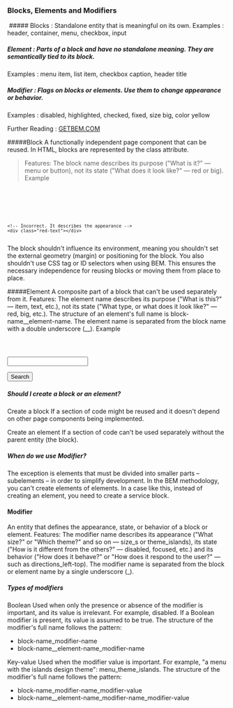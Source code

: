 ### Blocks, Elements and Modifiers
<img href="../images/block.png">
##### Blocks : Standalone entity that is meaningful on its own. 
Examples : header, container, menu, checkbox, input

##### Element : Parts of a block and have no standalone meaning. They are semantically tied to its block. 
Examples : menu item, list item, checkbox caption, header title

##### Modifier : Flags on blocks or elements. Use them to change appearance or behavior. 
Examples : disabled, highlighted, checked, fixed, size big, color yellow

Further Reading : [GETBEM.COM](//http://getbem.com/introduction/)

#####Block
A functionally independent page component that can be reused. In HTML, blocks are represented by the class attribute.
> Features:
The block name describes its purpose ("What is it?" — menu or button), not its state ("What does it look like?" — red or big).
Example
<code>
    <!-- Correct. The `error` block is semantically meaningful -->
    <div class="error"></div>

    <!-- Incorrect. It describes the appearance -->
    <div class="red-text"></div>
</code>
The block shouldn't influence its environment, meaning you shouldn't set the external geometry (margin) or positioning for the block.
You also shouldn't use CSS tag or ID selectors when using BEM.
This ensures the necessary independence for reusing blocks or moving them from place to place.

#####Element
A composite part of a block that can't be used separately from it.
Features:
The element name describes its purpose ("What is this?" — item, text, etc.), not its state ("What type, or what does it look like?" — red, big, etc.).
The structure of an element's full name is block-name__element-name. The element name is separated from the block name with a double underscore (__).
Example
<code>
    <!-- `search-form` block -->
    <form class="search-form">
        <!-- `input` element in the `search-form` block -->
        <input class="search-form__input">
        <!-- `button` element in the `search-form` block -->
        <button class="search-form__button">Search</button>
    </form>
</code>


##### Should I create a block or an element?
Create a block
If a section of code might be reused and it doesn't depend on other page components being implemented.

Create an element
If a section of code can't be used separately without the parent entity (the block).

##### When do we use Modifier?
The exception is elements that must be divided into smaller parts – subelements – in order to simplify development. In the BEM methodology, you can't create elements of elements. In a case like this, instead of creating an element, you need to create a service block.

#### Modifier

An entity that defines the appearance, state, or behavior of a block or element.
Features:
The modifier name describes its appearance ("What size?" or "Which theme?" and so on — size_s or theme_islands), its state ("How is it different from the others?" — disabled, focused, etc.) and its behavior ("How does it behave?" or "How does it respond to the user?" — such as directions_left-top).
The modifier name is separated from the block or element name by a single underscore (_).

##### Types of modifiers
Boolean
Used when only the presence or absence of the modifier is important, and its value is irrelevant. For example, disabled. If a Boolean modifier is present, its value is assumed to be true.
The structure of the modifier's full name follows the pattern:
* block-name_modifier-name
* block-name__element-name_modifier-name

Key-value
Used when the modifier value is important. For example, "a menu with the islands design theme": menu_theme_islands.
The structure of the modifier's full name follows the pattern:
* block-name_modifier-name_modifier-value
* block-name__element-name_modifier-name_modifier-value
